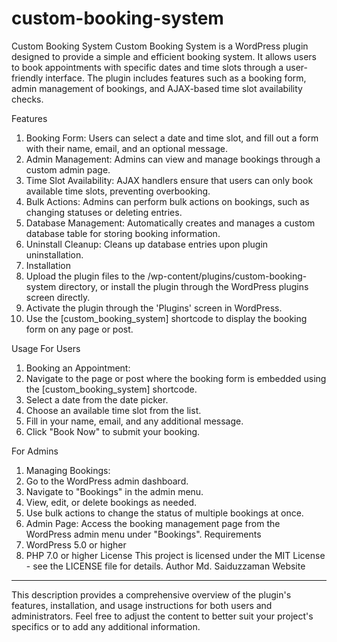 # custom-booking-system
Custom Booking System
Custom Booking System is a WordPress plugin designed to provide a simple and efficient booking system. It allows users to book appointments with specific dates and time slots through a user-friendly interface. The plugin includes features such as a booking form, admin management of bookings, and AJAX-based time slot availability checks.

Features
1.	Booking Form: Users can select a date and time slot, and fill out a form with their name, email, and an optional message.
2.	Admin Management: Admins can view and manage bookings through a custom admin page.
3.	Time Slot Availability: AJAX handlers ensure that users can only book available time slots, preventing overbooking.
4.	Bulk Actions: Admins can perform bulk actions on bookings, such as changing statuses or deleting entries.
5.	Database Management: Automatically creates and manages a custom database table for storing booking information.
6.	Uninstall Cleanup: Cleans up database entries upon plugin uninstallation.
7.	Installation
8.	Upload the plugin files to the /wp-content/plugins/custom-booking-system directory, or install the plugin through the WordPress plugins screen directly.
9.	Activate the plugin through the 'Plugins' screen in WordPress.
10.	Use the [custom_booking_system] shortcode to display the booking form on any page or post.

Usage
For Users
1.	Booking an Appointment:
2.	Navigate to the page or post where the booking form is embedded using the [custom_booking_system] shortcode.
3.	Select a date from the date picker.
4.	Choose an available time slot from the list.
5.	Fill in your name, email, and any additional message.
6.	Click "Book Now" to submit your booking.

For Admins
1.	Managing Bookings:
2.	Go to the WordPress admin dashboard.
3.	Navigate to "Bookings" in the admin menu.
4.	View, edit, or delete bookings as needed.
5.	Use bulk actions to change the status of multiple bookings at once.
6.	Admin Page: Access the booking management page from the WordPress admin menu under "Bookings".
Requirements
1.	WordPress 5.0 or higher
2.	PHP 7.0 or higher
License
This project is licensed under the MIT License - see the LICENSE file for details.
Author
Md. Saiduzzaman
Website
---
This description provides a comprehensive overview of the plugin's features, installation, and usage instructions for both users and administrators. Feel free to adjust the content to better suit your project's specifics or to add any additional information.

